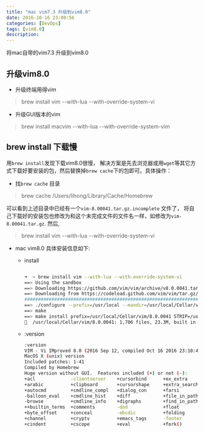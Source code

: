 ```yaml
---
title: "mac vim7.3 升级到vim8.0"
date: 2016-10-16 23:08:56
categories: [DevOps]
tags: [vim8.0]
description:
---
```


将mac自带的vim7.3 升级到vim8.0
<!--more-->

## 升级vim8.0

- 升级终端用得vim 
> brew install vim --with-lua --with-override-system-vi

- 升级GUI版本的vim
> brew install macvim --with-lua --with-override-system-vim

## brew install 下载慢
用`brew install`发现下载vim8.0很慢， 解决方案是先去浏览器或用`wget`等其它方式下载好要安装的包，然后替换掉`brew cache`下的包即可。具体操作：

- 找`brew cache` 目录
> brew cache 
/Users/lihong/Library/Cache/Homebrew

可以看到上述目录中已经有一个`vim-8.00041.tar.gz.incomplete` 文件了， 将自己下载好的安装包也修改为和这个未完成文件的文件名一样，如修改为`vim-8.00041.tar.gz`. 然后,

> brew install vim --with-lua --with-override-system-vi


- mac vim8.0 具体安装信息如下: 
	- install 

		```bash 
		
		➜  ~ brew install vim --with-lua --with-override-system-vi
		==> Using the sandbox
		==> Downloading https://github.com/vim/vim/archive/v8.0.0041.tar.gz
		==> Downloading from https://codeload.github.com/vim/vim/tar.gz/v8.0.0041
		######################################################################## 100.0%
		==> ./configure --prefix=/usr/local --mandir=/usr/local/Cellar/vim/8.0.0041/share/man --enable-multibyte --with-tlib=ncurses --enable-cscope --with-compiledby=Homebrew --enable-luainterp --enable-perlinterp --enable-pythoninterp --enable-
		==> make
		==> make install prefix=/usr/local/Cellar/vim/8.0.0041 STRIP=/usr/bin/true
		🍺  /usr/local/Cellar/vim/8.0.0041: 1,706 files, 23.3M, built in 5 minutes 16 seconds
		
		```
	- :version

		```bash
		:version
		VIM - Vi IMproved 8.0 (2016 Sep 12, compiled Oct 16 2016 23:10:47)
		MacOS X (unix) version
		Included patches: 1-41
		Compiled by Homebrew
		Huge version without GUI.  Features included (+) or not (-):
		+acl             -clientserver    +cursorbind      +ex_extra        -gettext         +libcall         +mouse           +mouse_xterm     +persistent_undo +ruby            +tag_old_static  -toolbar         +wildmenu        -xterm_save
		+arabic          +clipboard       +cursorshape     +extra_search    -hangul_input    +linebreak       -mouseshape      +multi_byte      +postscript      +scrollbind      -tag_any_white   +user_commands   +windows
		+autocmd         +cmdline_compl   +dialog_con      +farsi           +iconv           +lispindent      +mouse_dec       +multi_lang      +printer         +signs           -tcl             +vertsplit       +writebackup
		-balloon_eval    +cmdline_hist    +diff            +file_in_path    +insert_expand   +listcmds        -mouse_gpm       -mzscheme        +profile         +smartindent     +termguicolors   +virtualedit     -X11
		-browse          +cmdline_info    +digraphs        +find_in_path    +job             +localmap        -mouse_jsbterm   +netbeans_intg   +python          +startuptime     +terminfo        +visual          -xfontset
		++builtin_terms  +comments        -dnd             +float           +jumplist        +lua             +mouse_netterm   +num64           -python3         +statusline      +termresponse    +visualextra     -xim
		+byte_offset     +conceal         -ebcdic          +folding         +keymap          +menu            +mouse_sgr       +packages        +quickfix        -sun_workshop    +textobjects     +viminfo         -xpm
		+channel         +cryptv          +emacs_tags      -footer          +lambda          +mksession       -mouse_sysmouse  +path_extra      +reltime         +syntax          +timers          +vreplace        -xsmp
		+cindent         +cscope          +eval            +fork()          +langmap         +modify_fname    +mouse_urxvt     +perl            +rightleft       +tag_binary      +title           +wildignore      -xterm_clipboard
		```
